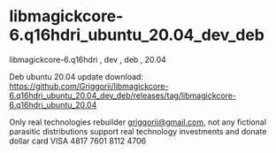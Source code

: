 # libmagickcore-6.q16hdri_ubuntu_20.04_dev_deb
libmagickcore-6.q16hdri , dev , deb , 20.04

Deb ubuntu 20.04 update download: https://github.com/Griggorii/libmagickcore-6.q16hdri_ubuntu_20.04_dev_deb/releases/tag/libmagickcore-6.q16hdri_ubuntu_20.04

Only real technologies rebuilder griggorii@gmail.com, not any fictional parasitic distributions support real technology investments and donate dollar card VISA 4817 7601 8112 4706

